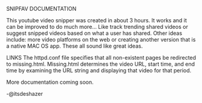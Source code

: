 SNIPFAV DOCUMENTATION

This youtube video snipper was created in about 3 hours. It works and it can be improved to do much more... Like track trending shared videos or suggest snipped videos based on what a user has shared.
Other ideas include: more video platforms on the web or creating another version that is a native MAC OS app. 
These all sound like great ideas.

LINKS
The httpd.conf file specifies that all non-existent pages be redirected to missing.html. Missing.html determines the video URL, start time, and end time by examining the URL string and displaying that video for that period. 

More documentation coming soon.

-@itsdeshazer